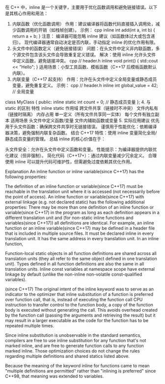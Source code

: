 在 C++ 中，inline 是一个关键字，主要用于优化函数调用和避免链接错误。以下是其核心作用和用法：

1. 内联函数（优化函数调用）
作用：建议编译器将函数代码直接插入调用处，减少函数调用的开销（如栈帧创建）。
示例：
cpp
inline int add(int a, int b) {
    return a + b;
}
注意：
编译器可能忽略 inline 建议（如函数体过大或包含递归）。
现代编译器通常自动决定是否内联，手动指定 inline 的优化作用有限。
2. 头文件中的函数定义（避免链接错误）
问题：在头文件中定义非内联函数，多个源文件包含该头文件会导致重复定义错误。
解决：使用 inline 允许头文件中定义函数，避免链接冲突。
cpp
// header.h
inline void print() {
    std::cout << "Hello";
}
适用场景：小型工具函数、模板函数（C++17 后模板函数默认内联）。
3. 内联变量（C++17 起支持）
作用：允许在头文件中定义全局变量或静态成员变量，避免重复定义。
示例：
cpp
// header.h
inline int global_value = 42;  // 全局变量

class MyClass {
public:
    inline static int count = 0; // 静态成员变量
};
4. 与 static 的区别
特性	inline	static
作用域	跨文件共享（链接时不冲突）	文件内私有（链接时隔离）
内存占用	单一定义（所有文件共享同一实体）	每个文件有独立副本
适用场景	头文件中定义函数/变量	文件内辅助函数或变量
5. 实际应用建议
优先用于头文件函数：确保跨文件共享时无链接错误。
谨慎用于性能优化：依赖编译器决策，避免强制内联复杂函数。
结合 C++17 特性：使用 inline 变量简化全局/静态成员变量的管理。
总结
inline 的核心价值在于：

头文件安全：允许在头文件中定义函数和变量。
性能提示：为编译器提供内联优化建议（但非强制）。
简化代码（C++17+）：通过内联变量减少冗余定义。
合理使用 inline 可以提升代码可维护性，但需避免过度依赖其优化作用。


Explanation
An inline function or inline variable(since C++17) has the following properties:

The definition of an inline function or variable(since C++17) must be reachable in the translation unit where it is accessed (not necessarily before the point of access).
An inline function or variable(since C++17) with external linkage (e.g. not declared static) has the following additional properties:
There may be more than one definition of an inline function or variable(since C++17) in the program as long as each definition appears in a different translation unit and (for non-static inline functions and variables(since C++17)) all definitions are identical. For example, an inline function or an inline variable(since C++17) may be defined in a header file that is included in multiple source files.
It must be declared inline in every translation unit.
It has the same address in every translation unit.
In an inline function,

Function-local static objects in all function definitions are shared across all translation units (they all refer to the same object defined in one translation unit).
Types defined in all function definitions are also the same in all translation units.
Inline const variables at namespace scope have external linkage by default (unlike the non-inline non-volatile const-qualified variables).

(since C++17)
The original intent of the inline keyword was to serve as an indicator to the optimizer that inline substitution of a function is preferred over function call, that is, instead of executing the function call CPU instruction to transfer control to the function body, a copy of the function body is executed without generating the call. This avoids overhead created by the function call (passing the arguments and retrieving the result) but it may result in a larger executable as the code for the function has to be repeated multiple times.

Since inline substitution is unobservable in the standard semantics, compilers are free to use inline substitution for any function that's not marked inline, and are free to generate function calls to any function marked inline. Those optimization choices do not change the rules regarding multiple definitions and shared statics listed above.

Because the meaning of the keyword inline for functions came to mean "multiple definitions are permitted" rather than "inlining is preferred" since C++98, that meaning was extended to variables.